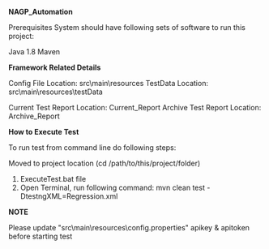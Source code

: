 **NAGP_Automation**

Prerequisites
System should have following sets of software to run this project:

Java 1.8
Maven


**Framework Related Details**

Config File Location: src\main\resources
TestData Location: src\main\resources\testData

Current Test Report Location: Current_Report
Archive Test Report Location: Archive_Report

**How to Execute Test**

To run test from command line do following steps:

Moved to project location (cd /path/to/this/project/folder)
1. ExecuteTest.bat file
2. Open Terminal, 
run following command:
mvn clean test -DtestngXML=Regression.xml

**NOTE**

Please update "src\main\resources\config.properties" apikey & apitoken before starting test
